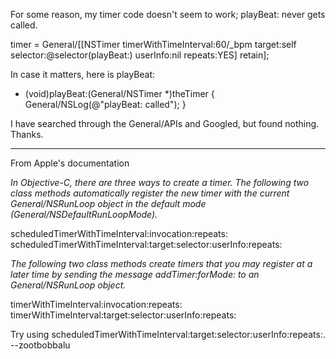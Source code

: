 For some reason, my timer code doesn't seem to work; playBeat: never gets called.
    
timer = General/[[NSTimer timerWithTimeInterval:60/_bpm target:self selector:@selector(playBeat:) userInfo:nil repeats:YES] retain];


In case it matters, here is playBeat:
    
- (void)playBeat:(General/NSTimer *)theTimer {
  General/NSLog(@"playBeat: called");
}


I have searched through the General/APIs and Googled, but found nothing. Thanks.

----

From Apple's documentation

*In Objective-C, there are three ways to create a timer. The following two class methods automatically register the new timer with the current General/NSRunLoop object in the default mode (General/NSDefaultRunLoopMode).*

    
scheduledTimerWithTimeInterval:invocation:repeats:
scheduledTimerWithTimeInterval:target:selector:userInfo:repeats:


*The following two class methods create timers that you may register at a later time by sending the message addTimer:forMode: to an General/NSRunLoop object.*

    
timerWithTimeInterval:invocation:repeats:
timerWithTimeInterval:target:selector:userInfo:repeats:


Try using     scheduledTimerWithTimeInterval:target:selector:userInfo:repeats:. --zootbobbalu